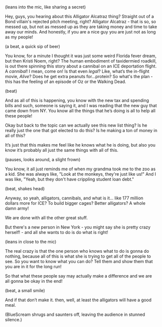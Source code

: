 (leans into the mic, like sharing a secret)

Hey, guys, you hearing about this Alligator Alcatraz thing? Straight out of a Bond villain's rejected pitch meeting, right? Alligator Alcatraz - that is so, so messed up, but not as messed up as they are taking money and time to take away our minds. And honestly, if you are a nice guy you are just not as long as my people!

(a beat, a quick sip of beer)

You know, for a minute I thought it was just some weird Florida fever dream, but then Kristi Noem, right? The human embodiment of taxidermied roadkill, is out there spinning this story about a cannibal on an ICE deportation flight. A *cannibal*! I mean, come on! Is that even *legal*? Like, what’s the in-flight movie, *Alive*? Does he get extra peanuts for…protein? So what's the plan - this has the feeling of an episode of Oz or the Walking Dead.

(beat)

And as all of this is happening, you know with the new tax and spending bills and such, someone is saying it, and I was reading that the new guy that came down from NY. You know all the things that he’s doing is all to help all these people!

Okay but back to the topic can we actually see this new list thing? Is he really just the one that got elected to do this? Is he making a ton of money in all of this?

It’s just that this makes me feel like he knows what he is doing, but also you know it’s probably all just the same things with all of this.

(pauses, looks around, a slight frown)

You know, it all just reminds me of when my grandma took me to the zoo as a kid. She was always like, "Look at the monkeys, they're just like us!" And I was like, "Yeah, but they don't have crippling student loan debt."

(beat, shakes head)

Anyway, so yeah, alligators, cannibals, and what is it… like 177 million dollars more for ICE? To build bigger cages? Better alligators? A whole damn army!

We are done with all the other great stuff.

But there's a new person in New York - you might say she is pretty crazy herself! - and all she wants to do is do what is right!

(leans in close to the mic)

The real crazy is that the one person who knows what to do is gonna do nothing, because all of this is what she is trying to get all of the people to see. So you want to know what you can do? Tell them and show them that you are in it for the long run!

So that what these people say may actually make a difference and we are all gonna be okay in the end!

(beat, a small smile)

And if that don’t make it. then, well, at least the alligators will have a good meal.

(BlueScream shrugs and saunters off, leaving the audience in stunned silence.)